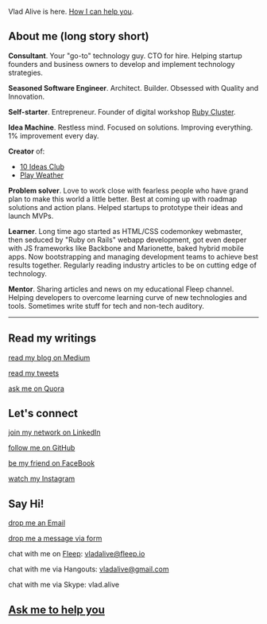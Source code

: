 Vlad Alive is here. [How I can help you](/services).

## About me (long story short)

**Consultant**. Your "go-to" technology guy. CTO for hire. Helping startup founders and business owners to develop and implement technology strategies.

**Seasoned Software Engineer**. Architect. Builder. Obsessed with Quality and Innovation.

**Self-starter**. Entrepreneur. Founder of digital workshop [Ruby Cluster](https://rubycluster.com).

**Idea Machine**. Restless mind. Focused on solutions. Improving everything. 1% improvement every day. 

**Creator** of:

* [10 Ideas Club](https://10ideas.club)
* [Play Weather](http://playweather.info)

**Problem solver**. Love to work close with fearless people who have grand plan to make this world a little better. Best at coming up with roadmap solutions and action plans. Helped startups to prototype their ideas and launch MVPs.

**Learner**. Long time ago started as HTML/CSS codemonkey webmaster, then seduced by "Ruby on Rails" webapp development, got even deeper with JS frameworks like Backbone and Marionette, baked hybrid mobile apps. Now bootstrapping and managing development teams to achieve best results together. Regularly reading industry articles to be on cutting edge of technology.

**Mentor**. Sharing articles and news on my educational Fleep channel. Helping developers to overcome learning curve of new technologies and tools. Sometimes write stuff for tech and non-tech auditory.

---

## Read my writings

[read my blog on Medium](https://m.vladalive.com)

[read my tweets](http://twitter.com/vladalive)

[ask me on Quora](https://www.quora.com/profile/Vlad-Alive)

## Let's connect

[join my network on LinkedIn](http://linkedin.com/in/vladalive)

[follow me on GitHub](http://github.com/vladalive)

[be my friend on FaceBook](https://www.facebook.com/vlad.alive)

[watch my Instagram](https://www.instagram.com/vlad_alive)

## Say Hi!

[drop me an Email](mailto:vladalive@gmail.com)

[drop me a message via form](https://goo.gl/forms/cfQXHh2SIfbDwWai2)

chat with me on [Fleep](https://fleep.io): vladalive@fleep.io

chat with me via Hangouts: vladalive@gmail.com

chat with me via Skype: vlad.alive

## [Ask me to help you](https://goo.gl/forms/7wh9VrOyUTHplWug1)
